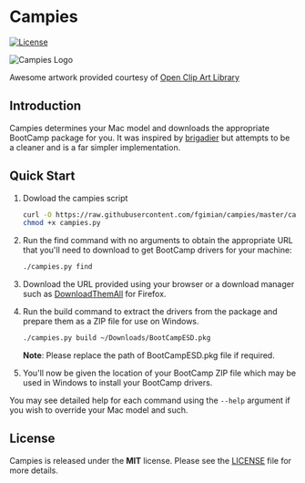 # Campies

[![License](https://img.shields.io/badge/license-MIT-blue.svg)](https://github.com/fgimian/campies/blob/master/LICENSE)

![Campies Logo](https://raw.githubusercontent.com/fgimian/campies/master/images/campies-logo.png)

Awesome artwork provided courtesy of
[Open Clip Art Library](https://openclipart.org/detail/225405/camp-fire)

## Introduction

Campies determines your Mac model and downloads the appropriate BootCamp
package for you.  It was inspired by
[brigadier](https://github.com/timsutton/brigadier) but attempts to be a
cleaner and is a far simpler implementation.

## Quick Start

1. Dowload the campies script

    ```bash
    curl -O https://raw.githubusercontent.com/fgimian/campies/master/campies.py
    chmod +x campies.py
    ```

2. Run the find command with no arguments to obtain the appropriate URL that
   you'll need to download to get BootCamp drivers for your machine:

    ```bash
    ./campies.py find
    ```

3. Download the URL provided using your browser or a download manager such as
   [DownloadThemAll](http://www.downthemall.net/) for Firefox.

4. Run the build command to extract the drivers from the package and prepare
   them as a ZIP file for use on Windows.

    ```bash
    ./campies.py build ~/Downloads/BootCampESD.pkg
    ```

    **Note**: Please replace the path of BootCampESD.pkg file if required.

5. You'll now be given the location of your BootCamp ZIP file which may be used
   in Windows to install your BootCamp drivers.

You may see detailed help for each command using the `--help` argument if you
wish to override your Mac model and such.

## License

Campies is released under the **MIT** license. Please see the
[LICENSE](https://github.com/fgimian/campies/blob/master/LICENSE)
file for more details.
